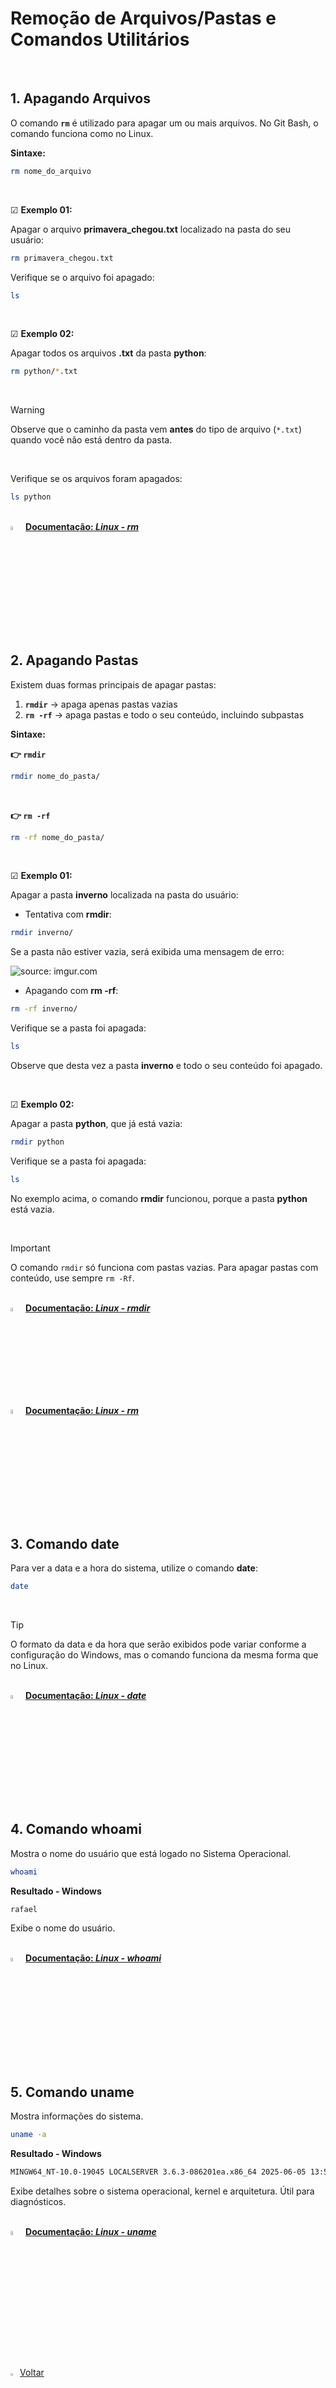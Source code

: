<h1>Remoção de Arquivos/Pastas e Comandos Utilitários</h1>



<br />

<h2>1. Apagando Arquivos</h2>



O comando **`rm`** é utilizado para apagar um ou mais arquivos. No Git Bash, o comando funciona como no Linux.

**Sintaxe:**

```bash
rm nome_do_arquivo
```

<br />

☑ **Exemplo 01:**

Apagar o arquivo **primavera_chegou.txt** localizado na pasta do seu usuário:

```bash
rm primavera_chegou.txt
```

Verifique se o arquivo foi apagado:

```bash
ls
```

<br />

☑ **Exemplo 02:**

Apagar todos os arquivos **.txt** da pasta **python**:

```bash
rm python/*.txt
```

<br />

> [!WARNING]
>
> Observe que o caminho da pasta vem **antes** do tipo de arquivo (`*.txt`) quando você não está dentro da pasta.

<br />

Verifique se os arquivos foram apagados:

```bash
ls python
```

<br />

<div align="left"><img src="https://i.imgur.com/PuWeuww.png" title="source: imgur.com" width="4%"/> <a href="https://manpages.ubuntu.com/manpages/questing/en/man1/rm.1posix.html#navigation-closed" target="_blank"><b>Documentação: <i>Linux - rm</i></b></a></div>

<br />

<h2>2. Apagando Pastas</h2>



Existem duas formas principais de apagar pastas:

1. **`rmdir`** → apaga apenas pastas vazias
2. **`rm -rf`** → apaga pastas e todo o seu conteúdo, incluindo subpastas

**Sintaxe:**

**👉 `rmdir`**

```bash
rmdir nome_do_pasta/
```

<br />

**👉 `rm -rf`**

```bash
rm -rf nome_do_pasta/
```

<br />

☑ **Exemplo 01:**

Apagar a pasta **inverno** localizada na pasta do usuário:

- Tentativa com **rmdir**:

```bash
rmdir inverno/
```

Se a pasta não estiver vazia, será exibida uma mensagem de erro:

<div align="left"><img src="https://i.imgur.com/NuxbQKT.png" title="source: imgur.com" /></div>

- Apagando com **rm -rf**:

```bash
rm -rf inverno/
```

Verifique se a pasta foi apagada:

```bash
ls
```

Observe que desta vez a pasta **inverno** e todo o seu conteúdo foi apagado.

<br />

☑ **Exemplo 02:**

Apagar a pasta **python**, que já está vazia:

```bash
rmdir python
```

Verifique se a pasta foi apagada:

```bash
ls
```

No exemplo acima, o comando **rmdir** funcionou, porque a pasta **python** está vazia.

<br />

> [!IMPORTANT]
>
>  O comando `rmdir` só funciona com pastas vazias. Para apagar pastas com conteúdo, use sempre `rm -Rf`.

<br />

<div align="left"><img src="https://i.imgur.com/PuWeuww.png" title="source: imgur.com" width="4%"/> <a href="https://manpages.ubuntu.com/manpages/questing/en/man1/rmdir.1posix.html#navigation-closed" target="_blank"><b>Documentação: <i>Linux - rmdir</i></b></a></div>

<div align="left"><img src="https://i.imgur.com/PuWeuww.png" title="source: imgur.com" width="4%"/> <a href="https://manpages.ubuntu.com/manpages/questing/en/man1/rm.1posix.html#navigation-closed" target="_blank"><b>Documentação: <i>Linux - rm</i></b></a></div>

<br />

<h2>3. Comando date</h2>



Para ver a data e a hora do sistema, utilize o comando **date**:

```bash
date
```

<br />

> [!TIP]
>
> O formato da data e da hora que serão exibidos pode variar conforme a configuração do Windows, mas o comando funciona da mesma forma que no Linux.

<br />

<div align="left"><img src="https://i.imgur.com/PuWeuww.png" title="source: imgur.com" width="4%"/> <a href="https://manpages.ubuntu.com/manpages/questing/en/man1/date.1posix.html#navigation-closed" target="_blank"><b>Documentação: <i>Linux - date</i></b></a></div>

<br />

<h2>4. Comando whoami</h2>



Mostra o nome do usuário que está logado no Sistema Operacional.

```bash
whoami
```

**Resultado - Windows**

```bash
rafael
```

Exibe o nome do usuário.

<br />

<div align="left"><img src="https://i.imgur.com/PuWeuww.png" title="source: imgur.com" width="4%"/> <a href="https://manpages.debian.org/testing/coreutils/whoami.1.en.html?utm_source=chatgpt.com" target="_blank"><b>Documentação: <i>Linux - whoami</i></b></a></div>

<br />

<h2>5. Comando uname</h2>



Mostra informações do sistema.

```bash
uname -a
```

**Resultado - Windows**

```bash
MINGW64_NT-10.0-19045 LOCALSERVER 3.6.3-086201ea.x86_64 2025-06-05 13:51 UTC x86_64 Msys
```

Exibe detalhes sobre o sistema operacional, kernel e arquitetura. Útil para diagnósticos.

<br />

<div align="left"><img src="https://i.imgur.com/PuWeuww.png" title="source: imgur.com" width="4%"/> <a href="https://manpages.debian.org/testing/coreutils/uname.1.en.html?utm_source=chatgpt.com" target="_blank"><b>Documentação: <i>Linux - uname</i></b></a></div>

<br /><br />

<div align="left"><a href="../README.md"><img src="https://i.imgur.com/XMgF3gl.png" title="source: imgur.com" width="3%"/>Voltar</a></div>

